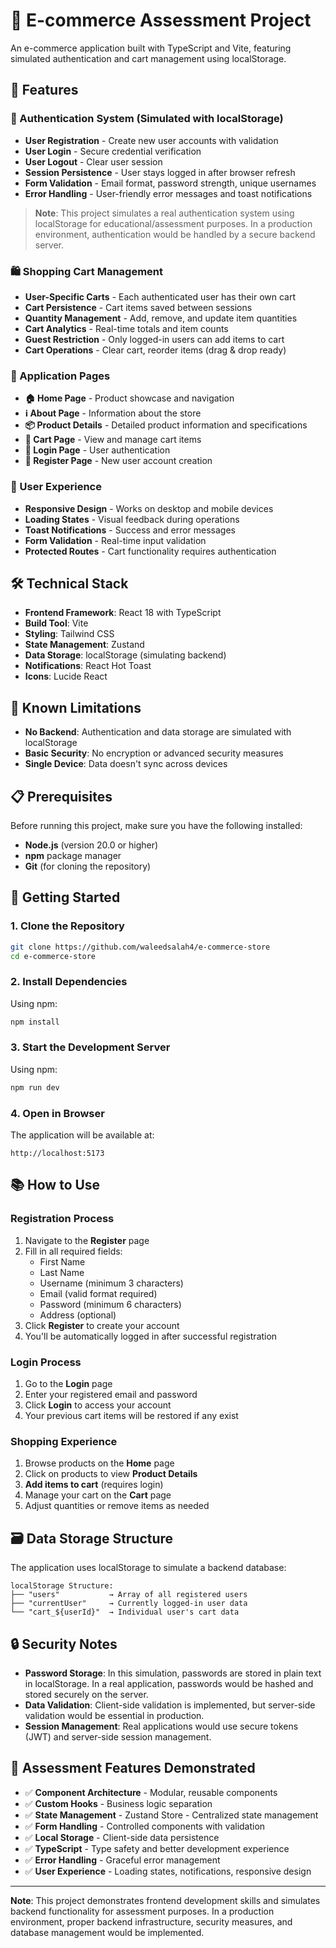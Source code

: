 # 🛒 E-commerce Assessment Project

An e-commerce application built with TypeScript and Vite, featuring simulated authentication and cart management using localStorage.

## 🚀 Features

### 🔐 Authentication System (Simulated with localStorage)

- **User Registration** - Create new user accounts with validation
- **User Login** - Secure credential verification
- **User Logout** - Clear user session
- **Session Persistence** - User stays logged in after browser refresh
- **Form Validation** - Email format, password strength, unique usernames
- **Error Handling** - User-friendly error messages and toast notifications

> **Note**: This project simulates a real authentication system using localStorage for educational/assessment purposes. In a production environment, authentication would be handled by a secure backend server.

### 🛍️ Shopping Cart Management

- **User-Specific Carts** - Each authenticated user has their own cart
- **Cart Persistence** - Cart items saved between sessions
- **Quantity Management** - Add, remove, and update item quantities
- **Cart Analytics** - Real-time totals and item counts
- **Guest Restriction** - Only logged-in users can add items to cart
- **Cart Operations** - Clear cart, reorder items (drag & drop ready)

### 📱 Application Pages

- **🏠 Home Page** - Product showcase and navigation
- **ℹ️ About Page** - Information about the store
- **📦 Product Details** - Detailed product information and specifications
- **🛒 Cart Page** - View and manage cart items
- **🔑 Login Page** - User authentication
- **📝 Register Page** - New user account creation

### 🎨 User Experience

- **Responsive Design** - Works on desktop and mobile devices
- **Loading States** - Visual feedback during operations
- **Toast Notifications** - Success and error messages
- **Form Validation** - Real-time input validation
- **Protected Routes** - Cart functionality requires authentication

## 🛠️ Technical Stack

- **Frontend Framework**: React 18 with TypeScript
- **Build Tool**: Vite
- **Styling**: Tailwind CSS
- **State Management**: Zustand
- **Data Storage**: localStorage (simulating backend)
- **Notifications**: React Hot Toast
- **Icons**: Lucide React

## 🐛 Known Limitations

- **No Backend**: Authentication and data storage are simulated with localStorage
- **Basic Security**: No encryption or advanced security measures
- **Single Device**: Data doesn't sync across devices

## 📋 Prerequisites

Before running this project, make sure you have the following installed:

- **Node.js** (version 20.0 or higher)
- **npm** package manager
- **Git** (for cloning the repository)

## 🚀 Getting Started

### 1. Clone the Repository

```bash
git clone https://github.com/waleedsalah4/e-commerce-store
cd e-commerce-store
```

### 2. Install Dependencies

Using npm:

```bash
npm install
```

### 3. Start the Development Server

Using npm:

```bash
npm run dev

```

### 4. Open in Browser

The application will be available at:

```
http://localhost:5173
```

## 📚 How to Use

### Registration Process

1. Navigate to the **Register** page
2. Fill in all required fields:
   - First Name
   - Last Name
   - Username (minimum 3 characters)
   - Email (valid format required)
   - Password (minimum 6 characters)
   - Address (optional)
3. Click **Register** to create your account
4. You'll be automatically logged in after successful registration

### Login Process

1. Go to the **Login** page
2. Enter your registered email and password
3. Click **Login** to access your account
4. Your previous cart items will be restored if any exist

### Shopping Experience

1. Browse products on the **Home** page
2. Click on products to view **Product Details**
3. **Add items to cart** (requires login)
4. Manage your cart on the **Cart** page
5. Adjust quantities or remove items as needed

## 🗃️ Data Storage Structure

The application uses localStorage to simulate a backend database:

```
localStorage Structure:
├── "users"           → Array of all registered users
├── "currentUser"     → Currently logged-in user data
└── "cart_${userId}"  → Individual user's cart data
```

## 🔒 Security Notes

- **Password Storage**: In this simulation, passwords are stored in plain text in localStorage. In a real application, passwords would be hashed and stored securely on the server.
- **Data Validation**: Client-side validation is implemented, but server-side validation would be essential in production.
- **Session Management**: Real applications would use secure tokens (JWT) and server-side session management.

## 🎯 Assessment Features Demonstrated

- ✅ **Component Architecture** - Modular, reusable components
- ✅ **Custom Hooks** - Business logic separation
- ✅ **State Management** - Zustand Store - Centralized state management
- ✅ **Form Handling** - Controlled components with validation
- ✅ **Local Storage** - Client-side data persistence
- ✅ **TypeScript** - Type safety and better development experience
- ✅ **Error Handling** - Graceful error management
- ✅ **User Experience** - Loading states, notifications, responsive design

---

**Note**: This project demonstrates frontend development skills and simulates backend functionality for assessment purposes. In a production environment, proper backend infrastructure, security measures, and database management would be implemented.
